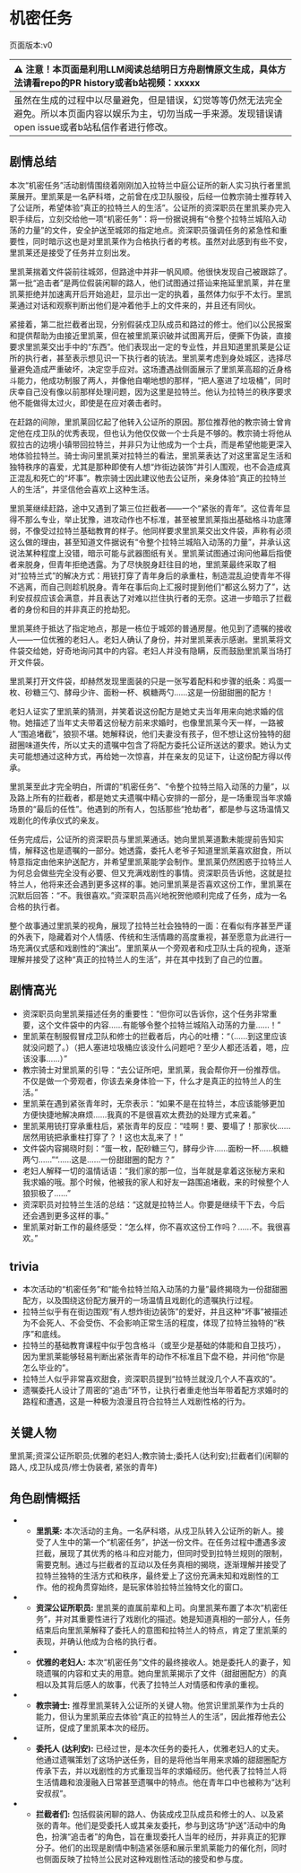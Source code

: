 # 机密任务
页面版本:v0
 

| :warning: 注意！本页面是利用LLM阅读总结明日方舟剧情原文生成，具体方法请看repo的PR history或者b站视频：xxxxx           |
|:----------------------------|
| 虽然在生成的过程中以尽量避免，但是错误，幻觉等等仍然无法完全避免。所以本页面内容以娱乐为主，切勿当成一手来源。发现错误请open issue或者b站私信作者进行修改。|



## 剧情总结
本次“机密任务”活动剧情围绕着刚刚加入拉特兰中庭公证所的新人实习执行者里凯莱展开。里凯莱是一名萨科塔，之前曾在戍卫队服役，后经一位教宗骑士推荐转入了公证所，希望体验“真正的拉特兰人的生活”。公证所的资深职员在里凯莱办完入职手续后，立刻交给他一项“机密任务”：将一份据说拥有“令整个拉特兰城陷入动荡的力量”的文件，安全护送至城郊的指定地点。资深职员强调任务的紧急性和重要性，同时暗示这也是对里凯莱作为合格执行者的考核。虽然对此感到有些不安，里凯莱还是接受了任务并立刻出发。

里凯莱揣着文件袋前往城郊，但路途中并非一帆风顺。他很快发现自己被跟踪了。第一批“追击者”是两位假装闲聊的路人，他们试图通过搭讪来拖延里凯莱，并在里凯莱拒绝并加速离开后开始追赶，显示出一定的执着，虽然体力似乎不太行。里凯莱通过对话和观察判断出他们是冲着他手上的文件来的，并且还有同伙。

紧接着，第二批拦截者出现，分别假装戍卫队成员和路过的修士。他们以公民报案和提供帮助为由接近里凯莱，但在被里凯莱识破并试图离开后，便撕下伪装，直接要求里凯莱交出手中的“东西”。他们表现出一定的专业性，并且知道里凯莱是公证所的执行者，甚至表示想见识一下执行者的铳法。里凯莱考虑到身处城区，选择尽量避免造成严重破坏，决定空手应对。这场遭遇战侧面展示了里凯莱高超的近身格斗能力，他成功制服了两人，并像他自嘲地想的那样，“把人塞进了垃圾桶”，同时庆幸自己没有像以前那样处理问题，因为这里是拉特兰。他认为拉特兰的秩序要求他不能做得太过火，即使是在应对袭击者时。

在赶路的间隙，里凯莱回忆起了他转入公证所的原因。那位推荐他的教宗骑士曾肯定他在戍卫队的优秀表现，但也认为他仅仅做一个士兵是不够的。教宗骑士将他从叙拉古的边境小镇带回拉特兰，并非只为让他成为一个士兵，而是希望他能更深入地体验拉特兰。骑士询问里凯莱对拉特兰的看法，里凯莱表达了对这里富足生活和独特秩序的喜爱，尤其是那种即使有人想“炸街边装饰”并引人围观，也不会造成真正混乱和死亡的“坏事”。教宗骑士因此建议他去公证所，亲身体验“真正的拉特兰人的生活”，并坚信他会喜欢上这种生活。

里凯莱继续赶路，途中又遇到了第三位拦截者——一个“紧张的青年”。这位青年显得不那么专业，举止犹豫，进攻动作也不标准，甚至被里凯莱指出基础格斗功底薄弱，不像受过拉特兰基础教育的样子。他同样要求里凯莱交出文件袋，声称有必须这么做的理由，甚至知道文件据说有“令整个拉特兰城陷入动荡的力量”，并承认这说法某种程度上没错，暗示可能与武器图纸有关。里凯莱试图通过询问他幕后指使者来脱身，但青年拒绝透露。为了尽快脱身赶往目的地，里凯莱最终采取了相对“拉特兰式”的解决方式：用铳打穿了青年身后的承重柱，制造混乱迫使青年不得不逃离，而自己则趁机脱身。青年在事后向上汇报时提到他们“都这么努力了”，达利安叔叔应该会满意，并且表达了对难以拦住执行者的无奈。这进一步暗示了拦截者的身份和目的并非真正的抢劫犯。

里凯莱终于抵达了指定地点，那是一栋位于城郊的普通房屋。他见到了遗嘱的接收人——一位优雅的老妇人。老妇人确认了身份，并对里凯莱表示感谢。里凯莱将文件袋交给她，好奇地询问其中的内容。老妇人并没有隐瞒，反而鼓励里凯莱当场打开文件袋。

里凯莱打开文件袋，却赫然发现里面装的只是一张写着配料和步骤的纸条：鸡蛋一枚、砂糖三勺、酵母少许、面粉一杯、枫糖两勺……这是一份甜甜圈的配方！

老妇人证实了里凯莱的猜测，并笑着说这份配方是她丈夫当年用来向她求婚的信物。她描述了当年丈夫带着这份秘方前来求婚时，也像里凯莱今天一样，一路被人“围追堵截”，狼狈不堪。她解释说，他们夫妻没有孩子，但不想让这份独特的甜甜圈味道失传，所以丈夫的遗嘱中包含了将配方委托公证所送达的要求。她认为丈夫可能想通过这种方式，再给她一次惊喜，并在亲友的见证下，让这份配方得以传承。

里凯莱至此才完全明白，所谓的“机密任务”、“令整个拉特兰陷入动荡的力量”，以及路上所有的拦截者，都是她丈夫遗嘱中精心安排的一部分，是一场重现当年求婚场景的“最后的任性”。他遇到的所有人，包括那些“抢劫者”，都是参与这场温情又戏剧化的传承仪式的亲友。

任务完成后，公证所的资深职员与里凯莱通话。她向里凯莱道歉未能提前告知实情，解释这也是遗嘱的一部分。她透露，委托人老爷子知道里凯莱喜欢甜食，所以特意指定由他来护送配方，并希望里凯莱能学会制作。里凯莱仍然困惑于拉特兰人为何总会做些完全没有必要、但又充满戏剧性的事情。资深职员告诉他，这就是拉特兰人，他将来还会遇到更多这样的事。她问里凯莱是否喜欢这份工作，里凯莱在沉默后回答：“不。我很喜欢。”资深职员高兴地祝贺他顺利完成了任务，成为一名合格的执行者。

整个故事通过里凯莱的视角，展现了拉特兰社会独特的一面：在看似有序甚至严谨的外表下，隐藏着对个人情感、传统和生活情趣的高度重视，甚至愿意为此进行一场充满仪式感和戏剧性的“演出”。里凯莱从一个旁观者和戍卫队士兵的视角，逐渐理解并接受了这种“真正的拉特兰人的生活”，并在其中找到了自己的位置。
## 剧情高光
*   资深职员向里凯莱描述任务的重要性：“但你可以告诉你，这个任务非常重要，这个文件袋中的内容......有能够令整个拉特兰城陷入动荡的力量......！”
*   里凯莱在制服假冒戍卫队和修士的拦截者后，内心的吐槽：“（......到这里应该就没问题了。）（把人塞进垃圾桶应该没什么问题吧？至少人都还活着，嗯，应该没事......）”
*   教宗骑士对里凯莱的引导：“去公证所吧，里凯莱，我会帮你开一份推荐信。不仅是做一个旁观者，你该去亲身体验一下，什么才是真正的拉特兰人的生活。”
*   里凯莱在遇到紧张青年时，无奈表示：“如果不是在拉特兰，本应该能够更加方便快捷地解决麻烦......我真的不是很喜欢太费劲的处理方式来着。”
*   里凯莱用铳打穿承重柱后，紧张青年的反应：“哇啊！要、要塌了！那家伙......居然用铳把承重柱打穿了？！这也太乱来了！”
*   文件袋内容揭晓时刻：“蛋一枚，配砂糖三勺，酵母少许......面粉一杯......枫糖两勺......”“......这是......一份甜甜圈的配方？”
*   老妇人解释一切的温情话语：“我们家的那一位，当年就是拿着这张秘方来和我求婚的哦。那个时候，他被我的家人和好友一路围追堵截，来的时候整个人狼狈极了......”
*   资深职员对拉特兰生活的总结：“这就是拉特兰人。你要是继续干下去，今后还会遇到更多这样的事。”
*   里凯莱对新工作的最终感受：“怎么样，你不喜欢这份工作吗？......不。我很喜欢。”
## trivia
*   本次活动的“机密任务”和“能令拉特兰陷入动荡的力量”最终揭晓为一份甜甜圈配方，以及围绕这份配方展开的一场温情且戏剧化的遗嘱执行过程。
*   拉特兰似乎有在街边围观“有人想炸街边装饰”的爱好，并且这种“坏事”被描述为不会死人、不会受伤、不会影响正常生活的程度，体现了拉特兰独特的“秩序”和底线。
*   拉特兰的基础教育课程中似乎包含格斗（或至少是基础的体能和自卫技巧），因为里凯莱能够轻易判断出紧张青年的动作不标准且下盘不稳，并问他“你是怎么毕业的”。
*   拉特兰人似乎非常喜欢甜食，资深职员提到“拉特兰就没几个人不喜欢的”。
*   遗嘱委托人设计了周密的“追击”环节，让执行者重走他当年带着配方求婚时的路程和遭遇，这是一种极为浪漫且符合拉特兰人戏剧性格的行为。
## 关键人物
里凯莱;资深公证所职员;优雅的老妇人;教宗骑士;委托人(达利安);拦截者们(闲聊的路人, 戍卫队成员/修士伪装者, 紧张的青年)
## 角色剧情概括
-   *   **里凯莱:** 本次活动的主角。一名萨科塔，从戍卫队转入公证所的新人。接受了人生中的第一个“机密任务”，护送一份文件。在任务过程中遭遇多波拦截，展现了其优秀的格斗和应对能力，但同时受到拉特兰规则的限制，需要克制。通过与拦截者的互动以及任务真相的揭晓，逐渐理解并接受了拉特兰独特的生活方式和秩序，最终爱上了这份充满未知和戏剧性的工作。他的视角贯穿始终，是玩家体验拉特兰独特文化的窗口。
-   *   **资深公证所职员:** 里凯莱的直属前辈和上司。向里凯莱布置了本次“机密任务”，并对其重要性进行了戏剧化的描述。她是知道真相的一部分人，任务结束后向里凯莱解释了委托人的意图和拉特兰人的特点，肯定了里凯莱的表现，并确认他成为合格的执行者。
-   *   **优雅的老妇人:** 本次“机密任务”文件的最终接收人。她是委托人的妻子，知晓遗嘱的内容和丈夫的用意。她向里凯莱揭示了文件（甜甜圈配方）的真相以及其背后感人的故事，代表了拉特兰人对情感和传承的重视。
-   *   **教宗骑士:** 推荐里凯莱转入公证所的关键人物。他赏识里凯莱作为士兵的能力，但认为里凯莱应去体验“真正的拉特兰人的生活”，因此推荐他去公证所，促成了里凯莱本次的经历。
-   *   **委托人 (达利安):** 已经过世，是本次任务的委托人，优雅老妇人的丈夫。他通过遗嘱策划了这场护送任务，目的是将他当年用来求婚的甜甜圈配方传承下去，并以戏剧性的方式重现当年的求婚经历。他代表了拉特兰人将生活情趣和浪漫融入日常甚至遗嘱中的特点。他在青年口中也被称为“达利安叔叔”。
-   *   **拦截者们:** 包括假装闲聊的路人、伪装成戍卫队成员和修士的人、以及紧张的青年。他们是受委托人或其亲友委托，参与到这场“护送”活动中的角色，扮演“追击者”的角色，旨在重现委托人当年的经历，并非真正的犯罪分子。他们的出现是剧情中制造紧张感和展示里凯莱能力的催化剂，同时也侧面反映了拉特兰公民对这种戏剧性活动的接受和参与度。